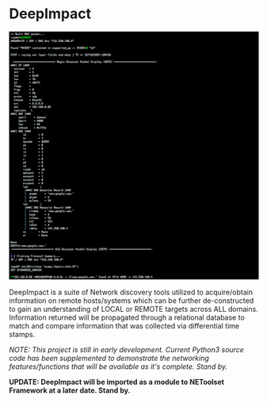 # DeepImpact
<img src="https://github.com/PlatinumVoyager/DeepImpact/blob/main/deepimpact.png"></img>

DeepImpact is a suite of Network discovery tools utilized to acquire/obtain information on remote hosts/systems which can be further de-constructed to gain an understanding of LOCAL or REMOTE targets across ALL domains. Information returned will be propagated through a relational database to match and compare information that was collected via differential time stamps.

*NOTE: This project is still in early development. Current Python3 source code has been supplemented to demonstrate the networking features/functions that will be available as it's complete. Stand by.*

**UPDATE: DeepImpact will be imported as a module to NEToolset Framework at a later date. Stand by.**
